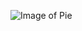 ![Image of Pie](https://www.bing.com/images/search?view=detailV2&ccid=omqtsSqo&id=05DA87146B6D4A5664FB041CEA43611E94949E60&thid=OIP.omqtsSqoQWo8EIkrh78L2gHaKV&mediaurl=https%3a%2f%2fglutenfreeonashoestring.com%2f_main_site%2fwp-content%2fuploads%2f2015%2f11%2fcloseup1.jpg&exph=956&expw=685&q=images+of+pie&simid=607997777153362587&selectedIndex=52)

